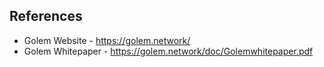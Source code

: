 
## References
* Golem Website - https://golem.network/
* Golem Whitepaper - https://golem.network/doc/Golemwhitepaper.pdf
